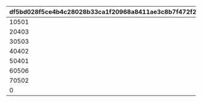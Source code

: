 |df5bd028f5ce4b4c28028b33ca1f20968a8411ae3c8b7f472f2c51f2ffdb3a44|536e0968ba7ea7f69ba78f2cc62868544213d4a6716863ce8212673c6caa787f|5b3dfc00f952649cdba310c722300c5aed6d3ebb7cb4391d351d49a5be3a7d7b|fe837768fd433165571620d3b177c9e670f66ec682becec8ed2f66dfe41f553e|0c33a00d7705848053a6abb6e0d3164f3250ea69eabe3f1ff5fe44e28bb55096|fe2e38222ac58a723d905b06d4515a65cd94f6f75f10c836f5cd199fe30369af|e2a7ac70e59a1ab04ae57eadbe3af74275382677670622dfa0b9b9acc5e22039|33b0d3a219dadf31df4395d310f3fa8b01fc8ea9fa27c341e7061105b622ef2a|e10e282bd92ff6437d2c6d2cc26f79f9041b4595dfc6fa76202ce401c0520b0c|2391aa9e96cfb1215cc12a041956dcff6a2ba15980ca8e55d1e79e7dd1891c2b|7648ad53063a42d340a95a7cb52bdd205dfe17665fd4e643d31eecabce282905|8734ee29f71ce538ef03ddce8929c3fc41bee4095da3b444653e3e0c24231e3b|
| --- | --- | --- | --- | --- | --- | --- | --- | --- | --- | --- | --- |
|10501|10101|1|10201|10202|5148601|0|10301|5148062|5148061|10302|0|
|20403|20502|2|20401|20402|5148061|0|20501|5148065|5148064|20503|0|
|30503|30501|3|30502|30401|5148064|0|30301|5148068|5148067|30302|0|
|40402|40401|4|40101|40102|5148067|40501|40301|5148071|5148070|40302|40403|
|50401|50501|5|50101|50102|5148070|50301|50201|5148074|5148073|50202|50302|
|60506|60502|6|60501|60505|5148073|60504|60503|5148077|5148076|60507|60508|
|70502|70201|7|70301|70503|5148076|70501|70101|5148080|5148079|70504|70505|
|0|0|100|0|0|0|0|0|0|5148603|0|0|
